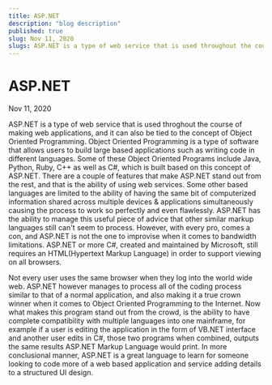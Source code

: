 ```yaml
---
title: ASP.NET
description: "blog description"
published: true
slug: Nov 11, 2020
slugs: ASP.NET is a type of web service that is used throughout the course of making web applications, and it can also be tied to the concept of Object Oriented Programming.
---
```


# ASP.NET

Nov 11, 2020

ASP.NET is a type of web service that is used throghout the course of making web applications, and it can also be tied to the concept of Object Oriented Programming. Object Oriented Programming is a type of software that allows users to build large based applications such as writing code in different languages. Some of these Object Oriented Programs include Java, Python, Ruby, C++ as well as C#, which is built based on this concept of ASP.NET. There are a couple of features that make ASP.NET stand out from the rest, and that is the ability of using web services. Some other based languages are limited to the ability of having the same bit of computerized information shared across multiple devices & applications simultaneously causing the process to work so perfectly and even flawlessly. ASP.NET has the ability to manage this useful piece of advice that other similar markup languages still can't seem to process. However, with every pro, comes a con, and ASP.NET is not the one to improvise when it comes to bandwidth limitations. ASP.NET or more C#, created and maintained by Microsoft, still requires an HTML(Hypertext Markup Language) in order to support viewing on all browsers.

Not every user uses the same browser when they log into the world wide web. ASP.NET however manages to process all of the coding process similar to that of a normal application, and also making it a true crown winner when it comes to Object Oriented Programming to the Internet. Now what makes this program stand out from the crowd, is the ability to have complete compatibility with multiple languages into one mainframe, for example if a user is editing the application in the form of VB.NET interface and another user edits in C#, those two programs when combined, outputs the same results ASP.NET Markup Language would print. In more conclusional manner, ASP.NET is a great language to learn for someone looking to code more of a web based application and service adding details to a structured UI design.
